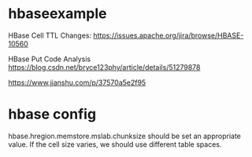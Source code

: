 # hbaseexample

HBase Cell TTL
Changes: https://issues.apache.org/jira/browse/HBASE-10560

HBase Put Code Analysis
https://blog.csdn.net/bryce123phy/article/details/51279878

https://www.jianshu.com/p/37570a5e2f95

# hbase config
hbase.hregion.memstore.mslab.chunksize should be set an appropriate value. If the cell size varies, we should use different table spaces.

